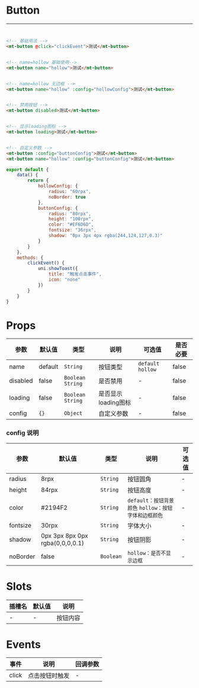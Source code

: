 # Button
***
# 

[//]: # (<iframe width='375px' height='667px' frameborder=0 allowfullscreen="true" src="https://static-363fc8f1-c547-4a87-8d04-6d5ba4035deb.bspapp.com/#/pages/button"></iframe>)

```html
<!-- 基础用法 -->
<mt-button @click="clickEvent">测试</mt-button>


<!-- name=hollow 基础使用-->
<mt-button name="hollow">测试</mt-button>


<!-- name=hollow 无边框 -->
<mt-button name="hollow" :config="hollowConfig">测试</mt-button>


<!-- 禁用按钮 -->
<mt-button disabled>测试</mt-button>


<!-- 显示loading图标 -->
<mt-button loading>测试</mt-button>


<!-- 自定义参数 -->
<mt-button :config="buttonConfig">测试</mt-button>
<mt-button name="hollow" :config="buttonConfig">测试</mt-button>
```

```javascript
export default {
    data() {
        return {
            hollowConfig: {
                radius: "60rpx",
                noBorder: true
            },
            buttonConfig: {
                radius: "80rpx",
                height: "100rpx",
                color: "#EF6D6D",
                fontsize: "36rpx",
                shadow: "0px 3px 4px rgba(244,124,127,0.3)"
            }
        }
    },
    methods: {
        clickEvent() {
            uni.showToast({
                title: "触发点击事件",
                icon: "none"
            })
        }
    }
}
```



# Props

| 参数     | 默认值  | 类型                 | 说明              | 可选值          |是否必要 |
| -------- | ------- |--------------------| ----------------- | --------------- |--------------- |
| name     | default | `String`           | 按钮类型          | `default` `hollow` | false|
| disabled | false   | `Boolean` `String` | 是否禁用          | -               | false|
| loading  | false   | `Boolean` `String` | 是否显示loading图标 | -               | false|
| config   | `{}`      | `Object`           | 自定义参数        | -                | false|

### config 说明

| 参数     | 默认值                          | 类型    | 说明                                | 可选值 |
| -------- | ------------------------------- | ------- |-----------------------------------| ------ |
| radius   | 8rpx                            | `String`  | 按钮圆角                              | -      |
| height   | 84rpx                           | `String`  | 按钮高度                              | -      |
| color    | #2194F2                         | `String`  | `default：按钮背景颜色` `hollow：按钮字体和边框颜色` | -      |
| fontsize | 30rpx                           | `String`  | 字体大小                              | -      |
| shadow   | 0px 3px 8px 0px rgba(0,0,0,0.1) | `String`  | 按钮阴影                              | -      |
| noBorder | false                           | `Boolean` | `hollow：是否不显示边框`                    | -      |

# Slots

| 插槽名 | 默认值 | 说明 |
| ------ | ------ | ---- |
| -      | -      | 按钮内容     |

# Events

| 事件  | 说明           | 回调参数 |
| ----- | -------------- | -------- |
| click | 点击按钮时触发 | -         |
